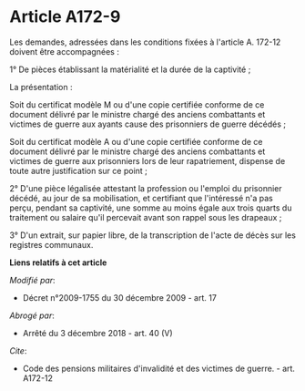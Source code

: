# Article A172-9

Les demandes, adressées dans les conditions fixées à l'article A. 172-12 doivent être accompagnées : 

1° De pièces établissant la matérialité et la durée de la captivité ; 

La présentation : 

Soit du certificat modèle M ou d'une copie certifiée conforme de ce document délivré par le       ministre chargé des anciens
combattants et victimes de guerre aux ayants cause des prisonniers de guerre décédés ; 

Soit du certificat modèle A ou d'une copie certifiée conforme de ce document délivré par le       ministre chargé des anciens
combattants et victimes de guerre aux prisonniers lors de leur rapatriement, dispense de toute autre justification sur ce
point ; 

2° D'une pièce légalisée attestant la profession ou l'emploi du prisonnier décédé, au jour de sa mobilisation, et certifiant
que l'intéressé n'a pas perçu, pendant sa captivité, une somme au moins égale aux trois quarts du traitement ou salaire qu'il
percevait avant son rappel sous les drapeaux ; 

3° D'un extrait, sur papier libre, de la transcription de l'acte de décès sur les registres communaux.

**Liens relatifs à cet article**

_Modifié par_:

  - Décret n°2009-1755 du 30 décembre 2009 - art. 17

_Abrogé par_:

  - Arrêté du 3 décembre 2018 - art. 40 (V)

_Cite_:

  - Code des pensions militaires d'invalidité et des victimes de guerre. - art. A172-12
